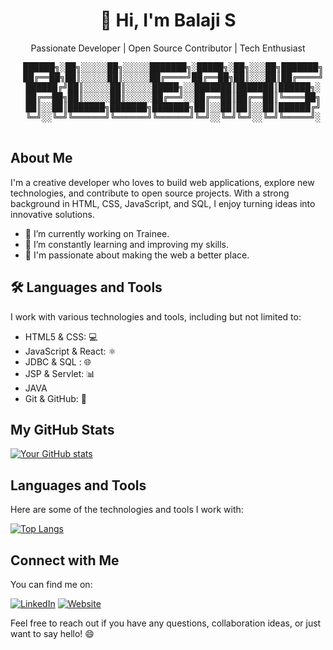 
<div align="center">
  
  <h1>👋 Hi, I'm Balaji S</h1>
  
  <p>Passionate Developer | Open Source Contributor | Tech Enthusiast</p>

  <!-- Add your custom ASCII art here -->
  <pre>
  ██████╗░██╗░░░░░██╗░░░░░███████╗░█████╗░██╗░░░██╗███████╗
  ██╔══██╗██║░░░░░██║░░░░░██╔════╝██╔══██╗██║░░░██║██╔════╝
  ██████╔╝██║░░░░░██║░░░░░█████╗░░███████║███████║██████╗░
  ██╔══██╗██║░░░░░██║░░░░░██╔══╝░░██╔══██║██╔══██║╚════██╗
  ██║░░██║███████╗███████╗███████╗██║░░██║██║░░██║██████╔╝
  ╚═╝░░╚═╝╚══════╝╚══════╝╚══════╝╚═╝░░╚═╝╚═╝░░╚═╝╚═════╝░
  </pre>
</div>

## About Me

I'm a creative developer who loves to build web applications, explore new technologies, and contribute to open source projects. With a strong background in HTML, CSS, JavaScript, and SQL, I enjoy turning ideas into innovative solutions.

- 🔭 I’m currently working on Trainee.
- 🌱 I’m constantly learning and improving my skills.
- 🚀 I'm passionate about making the web a better place.

## 🛠️ Languages and Tools

I work with various technologies and tools, including but not limited to:

- HTML5 & CSS: 💻
- JavaScript & React: ⚛️
- JDBC & SQL : 🌐
- JSP & Servlet: 📊
- JAVA
- Git & GitHub: 🐙


## My GitHub Stats

[![Your GitHub stats](https://github-readme-stats.vercel.app/api?username=balajis5531&show_icons=true&theme=dark)](https://github.com/anuraghazra/github-readme-stats)

## Languages and Tools

Here are some of the technologies and tools I work with:

[![Top Langs](https://github-readme-stats.vercel.app/api/top-langs/?username=balajis5531&layout=compact&theme=dark)](https://github.com/anuraghazra/github-readme-stats)

## Connect with Me

You can find me on:

[![LinkedIn](https://img.shields.io/badge/LinkedIn-Connect-blue)](https://www.linkedin.com/in/balaji-s-86b23b263)
[![Website](https://img.shields.io/badge/Website-Visit-blue)](https://www.hackerrank.com/Donbalajis007)


Feel free to reach out if you have any questions, collaboration ideas, or just want to say hello! 😄

